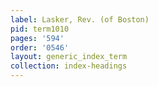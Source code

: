 ```yaml
---
label: Lasker, Rev. (of Boston)
pid: term1010
pages: '594'
order: '0546'
layout: generic_index_term
collection: index-headings
---
```

